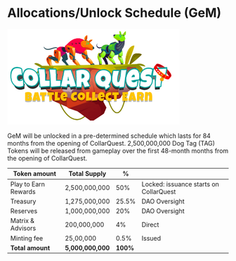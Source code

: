 # Allocations/Unlock Schedule (GeM)

![CollarQuest a Metaverse Play2Earn Ecosystem](../../../.gitbook/assets/CollarQuest-SM.png)

GeM will be unlocked in a pre-determined schedule which lasts for 84 months from the opening of CollarQuest.  2,500,000,000 Dog Tag (TAG) Tokens will be released from gameplay over the first 48-month months from the opening of CollarQuest.

| Token amount         | Total Supply      | %        |                                        |
| -------------------- | ----------------- | -------- | -------------------------------------- |
| Play to Earn Rewards | 2,500,000,000     | 50%      | Locked: issuance starts on CollarQuest |
| Treasury             | 1,275,000,000     | 25.5%    | DAO Oversight                          |
| Reserves             | 1,000,000,000     | 20%      | DAO Oversight                          |
| Matrix & Advisors    | 200,000,000       | 4%       | Direct                                 |
| Minting fee          | 25,00,000         | 0.5%     | Issued                                 |
| **Total amount**     | **5,000,000,000** | **100%** |                                        |
